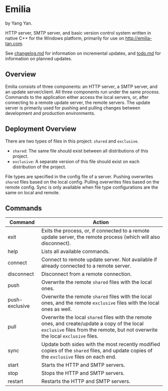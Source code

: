 # Emilia

by Yang Yan.

HTTP server, SMTP server, and basic version control system written in native C++ for the Windows platform, primarily for use on <http://emilia-tan.com>.

See [changelog.md](changelog.md) for information on incremental updates, and [todo.md](todo.md) for information on planned updates.

## Overview

Emilia consists of three components: an HTTP server, a SMTP server, and an update server/client. All three components run under the same process. Commands to the application either access the local servers, or, after connecting to a remote update server, the remote servers. The update server is primarily used for pushing and pulling changes between development and production environments.

## Deployment Overview

There are two types of files in this project: `shared` and `exclusive`.

* `shared`: The same file should exist between all distributions of this project.
* `exclusive`: A separate version of this file should exist on each distribution of the project.

File types are specified in the config file of a server. Pushing overwrites `shared` files based on the local config. Pulling overwrites files based on the remote config. Sync is only available when file type configurations are the same on local and remote.

## Commands

Command | Action
| - | - |
exit | Exits the process, or, if connected to a remote update server, the remote process (which will also disconnect).
help | Lists all available commands.
connect | Connect to remote update server. Not available if already connected to a remote server.
disconnect | Disconnect from a remote connection.
push | Overwrite the remote `shared` files with the local ones.
push-exclusive | Overwrite the remote `shared` files with the local ones, and the remote `exclusive` files with the local ones as well.
pull | Overwrite the local `shared` files with the remote ones, and create/update a copy of the local `exclusive` files from the remote, but not overwrite the local `exclusive` files.
sync | Update both sides with the most recently modified copies of the `shared` files, and update copies of the `exclusive` files on each end.
start | Starts the HTTP and SMTP servers.
stop | Stops the HTTP and SMTP servers.
restart | Restarts the HTTP and SMTP servers.